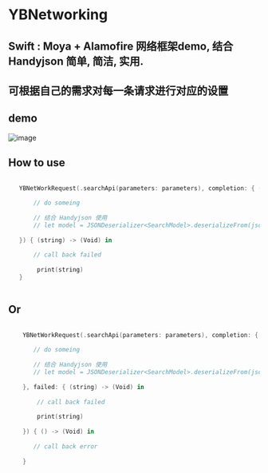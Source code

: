 # YBNetworking

## Swift : Moya + Alamofire 网络框架demo, 结合 Handyjson 简单, 简洁, 实用.
## 可根据自己的需求对每一条请求进行对应的设置


## demo
![image](https://raw.githubusercontent.com/alexyubin/YBNetworking/master/demo.gif)


## How to use

```swift

   YBNetWorkRequest(.searchApi(parameters: parameters), completion: { (string) -> (Void) in
   
       // do someing
       
       // 结合 Handyjson 使用
       // let model = JSONDeserializer<SearchModel>.deserializeFrom(json: string)!
       
   }) { (string) -> (Void) in
   
       // call back failed
       
        print(string)
   }
   
```
## Or

```swift  

    YBNetWorkRequest(.searchApi(parameters: parameters), completion: { (string) -> (Void) in
                
       // do someing
       
       // 结合 Handyjson 使用
       // let model = JSONDeserializer<SearchModel>.deserializeFrom(json: string)!
                
    }, failed: { (string) -> (Void) in
        
        // call back failed
       
        print(string)
        
    }) { () -> (Void) in
       
       // call back error
       
    }
    
```


